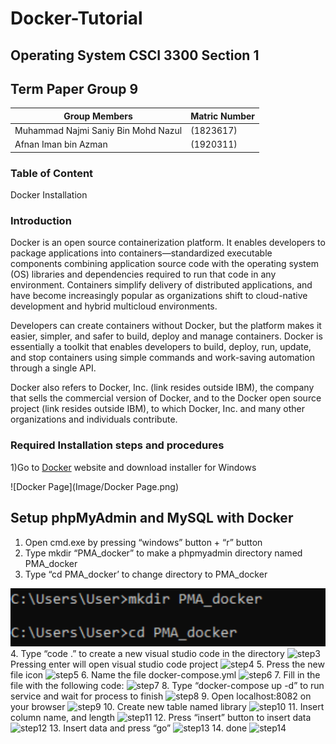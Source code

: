# Docker-Tutorial

## Operating System CSCI 3300 Section 1
## Term Paper Group 9
Group Members | Matric Number
--------------|--------------
 Muhammad Najmi Saniy Bin Mohd Nazul | (1823617)
 Afnan Iman bin Azman | (1920311)

### Table of Content

Docker Installation

### Introduction
Docker is an open source containerization platform. It enables developers to package applications into containers—standardized executable components combining application source code with the operating system (OS) libraries and dependencies required to run that code in any environment. Containers simplify delivery of distributed applications, and have become increasingly popular as organizations shift to cloud-native development and hybrid multicloud environments.

Developers can create containers without Docker, but the platform makes it easier, simpler, and safer to build, deploy and manage containers. Docker is essentially a toolkit that enables developers to build, deploy, run, update, and stop containers using simple commands and work-saving automation through a single API.

Docker also refers to Docker, Inc. (link resides outside IBM), the company that sells the commercial version of Docker, and to the Docker open source project (link resides outside IBM), to which Docker, Inc. and many other organizations and individuals contribute.


### Required Installation steps and procedures
1)Go to [Docker](https://www.docker.com/products/docker-desktop/) website and download installer for Windows

![Docker Page](Image/Docker Page.png)

## Setup phpMyAdmin and MySQL with Docker
1. Open cmd.exe by pressing “windows” button + “r” button
2. Type mkdir “PMA_docker” to make a phpmyadmin directory named PMA_docker
3. Type “cd PMA_docker’ to change directory to PMA_docker

![step3](/Image/dockerPMAsetup/step3.png)
4. Type “code .” to create a new visual studio code in the directory
![step3](Docker-Tutorial/Image/dockerPMAsetup/step4.png)
   Pressing enter will open visual studio code project
![step4](Docker-Tutorial/Image/dockerPMAsetup/step4_2.png)
5. Press the new file icon
![step5](Docker-Tutorial/Image/dockerPMAsetup/step5.png)
6. Name the file docker-compose.yml
![step6](Docker-Tutorial/Image/dockerPMAsetup/step6.png)
7. Fill in the file with the following code:
![step7](Docker-Tutorial/Image/dockerPMAsetup/step7.png)
8. Type “docker-compose up -d” to run service and wait for process to finish
![step8](Docker-Tutorial/Image/dockerPMAsetup/step9.png)
9. Open localhost:8082 on your browser
![step9](Docker-Tutorial/Image/dockerPMAsetup/step10.png)
10. Create new table named library
![step10](Docker-Tutorial/Image/dockerPMAsetup/step11.png)
11. Insert column name, and length
![step11](Docker-Tutorial/Image/dockerPMAsetup/step12.png)
12. Press “insert” button to insert data
![step12](Docker-Tutorial/Image/dockerPMAsetup/step13.png)
13. Insert data and press “go”
![step13](Docker-Tutorial/Image/dockerPMAsetup/step14.png)
14. done 
![step14](Docker-Tutorial/Image/dockerPMAsetup/step15.png)

###
###
